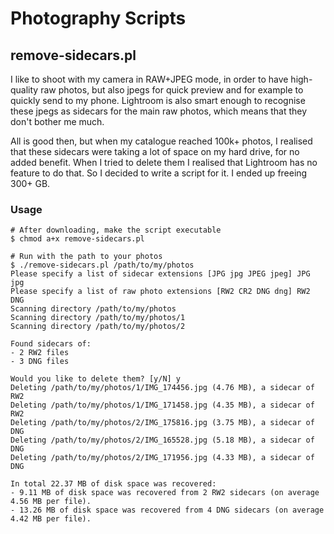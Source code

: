 # Photography Scripts

## remove-sidecars.pl

I like to shoot with my camera in RAW+JPEG mode, in order to have high-quality raw photos, but also jpegs
for quick preview and for example to quickly send to my phone. Lightroom is also smart enough to recognise
these jpegs as sidecars for the main raw photos, which means that they don't bother me much.

All is good then, but when my catalogue reached 100k+ photos, I realised that these sidecars were taking
a lot of space on my hard drive, for no added benefit. When I tried to delete them I realised that Lightroom
has no feature to do that. So I decided to write a script for it. I ended up freeing 300+ GB.

### Usage

```
# After downloading, make the script executable
$ chmod a+x remove-sidecars.pl

# Run with the path to your photos
$ ./remove-sidecars.pl /path/to/my/photos
Please specify a list of sidecar extensions [JPG jpg JPEG jpeg] JPG jpg
Please specify a list of raw photo extensions [RW2 CR2 DNG dng] RW2 DNG
Scanning directory /path/to/my/photos
Scanning directory /path/to/my/photos/1
Scanning directory /path/to/my/photos/2

Found sidecars of:
- 2 RW2 files
- 3 DNG files

Would you like to delete them? [y/N] y
Deleting /path/to/my/photos/1/IMG_174456.jpg (4.76 MB), a sidecar of RW2
Deleting /path/to/my/photos/1/IMG_171458.jpg (4.35 MB), a sidecar of RW2
Deleting /path/to/my/photos/2/IMG_175816.jpg (3.75 MB), a sidecar of DNG
Deleting /path/to/my/photos/2/IMG_165528.jpg (5.18 MB), a sidecar of DNG
Deleting /path/to/my/photos/2/IMG_171956.jpg (4.33 MB), a sidecar of DNG

In total 22.37 MB of disk space was recovered:
- 9.11 MB of disk space was recovered from 2 RW2 sidecars (on average 4.56 MB per file).
- 13.26 MB of disk space was recovered from 4 DNG sidecars (on average 4.42 MB per file).
```
